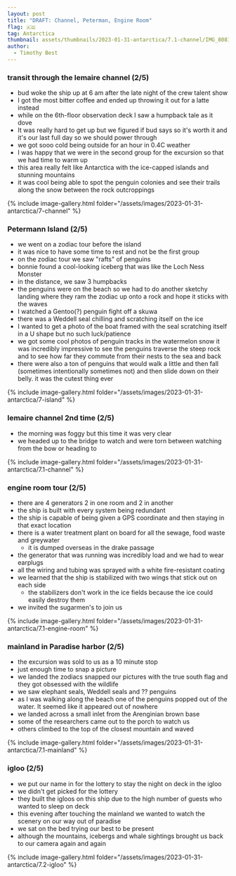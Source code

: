 ```yaml
---
layout: post
title: "DRAFT: Channel, Peterman, Engine Room"
flag: 🇦🇶
tag: Antarctica
thumbnail: assets/thumbnails/2023-01-31-antarctica/7.1-channel/IMG_8081.jpg
author:
  - Timothy Best
---
```


### transit through the lemaire channel (2/5)

- bud woke the ship up at 6 am after the late night of the crew talent show
- I got the most bitter coffee and ended up throwing it out for a latte instead
- while on the 6th-floor observation deck I saw a humpback tale as it dove
- It was really hard to get up but we figured if bud says so it's worth it and it's our last full day so we should power through
- we got sooo cold being outside for an hour in 0.4C weather
- I was happy that we were in the second group for the excursion so that we had time to warm up
- this area really felt like Antarctica with the ice-capped islands and stunning mountains
- it was cool being able to spot the penguin colonies and see their trails along the snow between the rock outcroppings

{% include image-gallery.html folder="/assets/images/2023-01-31-antarctica/7-channel" %}

### Petermann Island (2/5)

- we went on a zodiac tour before the island
- it was nice to have some time to rest and not be the first group
- on the zodiac tour we saw "rafts" of penguins
- bonnie found a cool-looking iceberg that was like the Loch Ness Monster
- in the distance, we saw 3 humpbacks
- the penguins were on the beach so we had to do another sketchy landing where they ram the zodiac up onto a rock and hope it sticks with the waves
- I watched a Gentoo(?) penguin fight off a skuwa
- there was a Weddell seal chilling and scratching itself on the ice
- I wanted to get a photo of the boat framed with the seal scratching itself in a U shape but no such luck/patience
- we got some cool photos of penguin tracks in the watermelon snow
  it was incredibly impressive to see the penguins traverse the steep rock and to see how far they commute from their nests to the sea and back
- there were also a ton of penguins that would walk a little and then fall (sometimes intentionally sometimes not) and then slide down on their belly. it was the cutest thing ever

{% include image-gallery.html folder="/assets/images/2023-01-31-antarctica/7-island" %}

### lemaire channel 2nd time (2/5)

- the morning was foggy but this time it was very clear
- we headed up to the bridge to watch and were torn between watching from the bow or heading to

{% include image-gallery.html folder="/assets/images/2023-01-31-antarctica/7.1-channel" %}

### engine room tour (2/5)

- there are 4 generators 2 in one room and 2 in another
- the ship is built with every system being redundant
- the ship is capable of being given a GPS coordinate and then staying in that exact location
- there is a water treatment plant on board for all the sewage, food waste and greywater
  - it is dumped overseas in the drake passage
- the generator that was running was incredibly load and we had to wear earplugs
- all the wiring and tubing was sprayed with a white fire-resistant coating
- we learned that the ship is stabilized with two wings that stick out on each side
  - the stabilizers don't work in the ice fields because the ice could easily destroy them
- we invited the sugarmen's to join us

{% include image-gallery.html folder="/assets/images/2023-01-31-antarctica/7.1-engine-room" %}


### mainland in Paradise harbor (2/5)

- the excursion was sold to us as a 10 minute stop
- just enough time to snap a picture
- we landed the zodiacs snapped our pictures with the true south flag and they got obsessed with the wildlife
- we saw elephant seals, Weddell seals and ?? penguins
- as I was walking along the beach one of the penguins popped out of the water. It seemed like it appeared out of nowhere
- we landed across a small inlet from the Arenginian brown base
- some of the researchers came out to the porch to watch us
- others climbed to the top of the closest mountain and waved

{% include image-gallery.html folder="/assets/images/2023-01-31-antarctica/7.1-mainland" %}

### igloo (2/5)

- we put our name in for the lottery to stay the night on deck in the igloo
- we didn't get picked for the lottery
- they built the igloos on this ship due to the high number of guests who wanted to sleep on deck
- this evening after touching the mainland we wanted to watch the scenery on our way out of paradise
- we sat on the bed trying our best to be present
- although the mountains, icebergs and whale sightings brought us back to our camera again and again

{% include image-gallery.html folder="/assets/images/2023-01-31-antarctica/7.2-igloo" %}